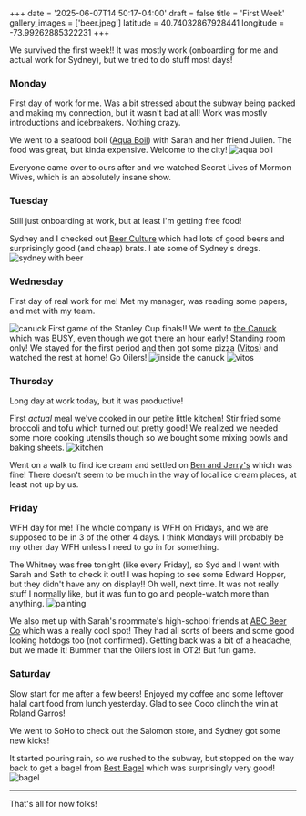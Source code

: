 +++
date = '2025-06-07T14:50:17-04:00'
draft = false
title = 'First Week'
gallery_images = ['beer.jpeg']
latitude = 40.74032867928441
longitude = -73.99262885322231
+++

We survived the first week!! It was mostly work (onboarding for me and actual work for Sydney), but we tried to do stuff most days! 

### Monday
First day of work for me. Was a bit stressed about the subway being packed and making my connection, but it wasn't bad at all! Work was mostly introductions and icebreakers. Nothing crazy.

We went to a seafood boil ([Aqua Boil](https://maps.app.goo.gl/9opPji6VVRogVWct9)) with Sarah and her friend Julien. The food was great, but kinda expensive. Welcome to the city! ![aqua boil](seafood.jpeg)

Everyone came over to ours after and we watched Secret Lives of Mormon Wives, which is an absolutely insane show. 

### Tuesday
Still just onboarding at work, but at least I'm getting free food!

Sydney and I checked out [Beer Culture](https://maps.app.goo.gl/R1JoXLx4dUWS4KJy9) which had lots of good beers and surprisingly good (and cheap) brats. I ate some of Sydney's dregs. ![sydney with beer](beer.jpeg)

### Wednesday
First day of real work for me! Met my manager, was reading some papers, and met with my team.

![canuck](canuck.jpg)
First game of the Stanley Cup finals!! We went to [the Canuck](https://maps.app.goo.gl/rBD322jQt6me93oe6) which was BUSY, even though we got there an hour early! Standing room only! We stayed for the first period and then got some pizza ([Vitos](https://maps.app.goo.gl/jtVRLJRrBAci26av7)) and watched the rest at home! Go Oilers!
![inside the canuck](inside_canuck.jpg)
![vitos](vitos.jpg)

### Thursday 
Long day at work today, but it was productive!

First _actual_ meal we've cooked in our petite little kitchen! Stir fried some broccoli and tofu which turned out pretty good! We realized we needed some more cooking utensils though so we bought some mixing bowls and baking sheets. 
![kitchen](kitchen.jpeg)

Went on a walk to find ice cream and settled on [Ben and Jerry's](https://maps.app.goo.gl/uhAdve7Cx4Sp3Ss76) which was fine! There doesn't seem to be much in the way of local ice cream places, at least not up by us. 

### Friday
WFH day for me! The whole company is WFH on Fridays, and we are supposed to be in 3 of the other 4 days. I think Mondays will probably be my other day WFH unless I need to go in for something. 

The Whitney was free tonight (like every Friday), so Syd and I went with Sarah and Seth to check it out! I was hoping to see some Edward Hopper, but they didn't have any on display!! Oh well, next time. It was not really stuff I normally like, but it was fun to go and people-watch more than anything. 
![painting](painting.jpg)

We also met up with Sarah's roommate's high-school friends at [ABC Beer Co](https://maps.app.goo.gl/VLvZY462vcACz9c8A) which was a really cool spot! They had all sorts of beers and some good looking hotdogs too (not confirmed). Getting back was a bit of a headache, but we made it! Bummer that the Oilers lost in OT2! But fun game.

### Saturday
Slow start for me after a few beers! Enjoyed my coffee and some leftover halal cart food from lunch yesterday. Glad to see Coco clinch the win at Roland Garros!

We went to SoHo to check out the Salomon store, and Sydney got some new kicks!

It started pouring rain, so we rushed to the subway, but stopped on the way back to get a bagel from [Best Bagel](https://maps.app.goo.gl/42iro65FXmc9VAsC7) which was surprisingly very good!
![bagel](bagel.jpg)

---
That's all for now folks!
